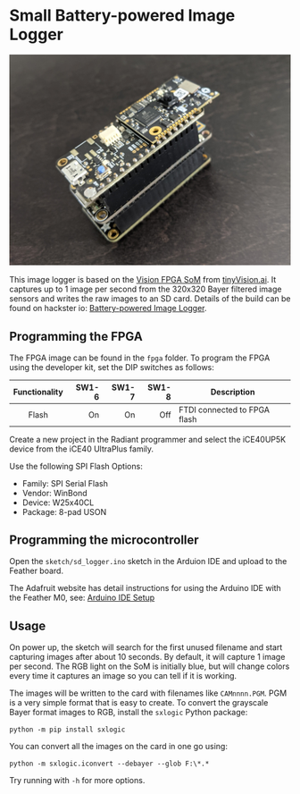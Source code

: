 # Small Battery-powered Image Logger

![Image Logger](images/image-logger-stack.jpg)

This image logger is based on the [Vision FPGA SoM](https://www.crowdsupply.com/tinyvision-ai/vision-fpga-som) from [tinyVision.ai](https://tinyvision.ai/).  It captures up to 1 image per second from the 320x320 Bayer filtered image sensors and writes the raw images to an SD card.  Details of the build can be found on hackster io: [Battery-powered Image Logger](https://www.hackster.io/sthibault/battery-powered-image-logger-3a6c0e).

## Programming the FPGA

The FPGA image can be found in the `fpga` folder.  To program the FPGA using the developer kit, set the DIP switches as follows:

| Functionality | SW1-6	| SW1-7	| SW1-8	| Description |
| :---:         | ---:  |  ---: | ---:  |--- |
| Flash         | On 	| On   	| Off   | FTDI connected to FPGA flash |

Create a new project in the Radiant programmer and select the iCE40UP5K device from the iCE40 UltraPlus family.

Use the following SPI Flash Options:

* Family: SPI Serial Flash
* Vendor: WinBond
* Device: W25x40CL
* Package: 8-pad USON

## Programming the microcontroller

Open the `sketch/sd_logger.ino` sketch in the Arduion IDE and upload to the Feather board.

The Adafruit website has detail instructions for using the Arduino IDE with the Feather M0, see: [Arduino IDE Setup](https://learn.adafruit.com/adafruit-feather-m0-wifi-atwinc1500/setup)

## Usage

On power up, the sketch will search for the first unused filename and start capturing images after about 10 seconds.  By default, it will capture 1 image per second.  The RGB light on the SoM is initially blue, but will change colors every time it captures an image so you can tell if it is working.

The images will be written to the card with filenames like `CAMnnnn.PGM`.  PGM is a very simple format that is easy to create.  To convert the grayscale Bayer format images to RGB, install the `sxlogic` Python package:

```
python -m pip install sxlogic
```

You can convert all the images on the card in one go using:
```
python -m sxlogic.iconvert --debayer --glob F:\*.*
```

Try running with `-h` for more options.
